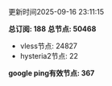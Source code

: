更新时间2025-09-16 23:11:15

**总订阅: 188**
**总节点: 50468**
- vless节点: 24827
- hysteria2节点: 22

**google ping有效节点: 367**
